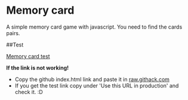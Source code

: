 # Memory card

A simple memory card game with javascript. You need to find the cards pairs.

##Test

[Memory card test](https://rawcdn.githack.com/MarkFidrus/memory-card/f6d857b633530783fe91842c6eae9ca68fe41d0e/memory_card/index.html)

**If the link is not working!**
- Copy the github index.html link and paste it in [raw.githack.com](https://raw.githack.com/)
- If you get the test link copy under 'Use this URL in production' and check it. :D

